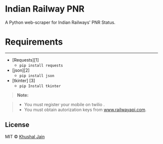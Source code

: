 # Indian Railway PNR

A Python web-scraper for Indian Railways' PNR Status.

# Requirements
------------
* [Requests][1]
  - `pip install requests` 
* [json][2]
  - `pip install json`
* [tkinter] [3]
  - `pip Install tkinter`

> **Note:**

> - You must register your mobile on twilio .
> - You must obtain autorization keys from www.railwayapi.com.

## License

MIT © [Khushal Jain](http://icyflame.github.io)





